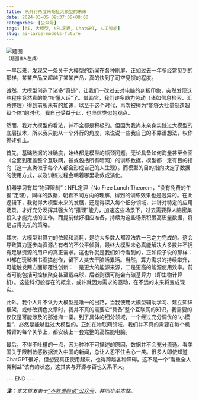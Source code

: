 ```yaml
---
title: 从外行角度来胡扯大模型的未来
date: 2024-03-05 09:37:00+08:00
categories: [公众号]
tags: [AI, 大模型, NFL定理, ChatGPT, 人工智能]
slug: ai-large-models-future
---
```


<div class="p-3 text-center">
  <img class="img-fluid" src="/images/2024/0305/01.png" alt="题图" style="max-width:640px">
  <div><small>（题图由AI生成）</small></div>
</div>

一早起来，发现又一条关于大模型的新闻在各种刷屏，正如过去一年多经常见到的那样，某某产品又超越了某某产品，真的快到了司空见惯的程度。

诚然，大模型创造了诸多“奇迹”，让我们一改过去对电脑的刻板印象，突然发现这些程序竟然真的能“听懂人话”了。借助它，我们许多脑力劳动（诸如信息检索、汇总整理）得到前所未有的加速，以至于这个时代，再次被捧为“能够大批量制造超级个体”的时代。我自己受益于此，也坚信类似的观点。

然而，我对大模型的看法，并不全都是积极的。但因为我尚未亲身实践过大模型的底层技术，所以我只能从一个外行的角度，来说说一些我自己的不靠谱想法，权作抛砖引玉。

首先，基础数据的准确度，始终都是模型的瓶颈问题。无论具备如何海量甚至全面（全面到覆盖整个互联网，甚或包括所有暗网）的训练数据，模型都一定有目的指向（这一点类似于每个人都会形成自己的人生观）。而模型的目的指向决定了数据的使用方式，以及训练过程会朝着哪里收敛或演化。

机器学习有其“物理限制”：NFL定理（No Free Lunch Theorem，“没有免费的午餐”定理）。同样的数据，朝着不同方向的理解，得到的训练效果也是迥异的。在此逻辑下，我觉得大模型未来的发展，还是得深入每个细分领域，并针对特定的应用场景，才好充分发挥其强大的“推理”能力，加速这些场景下，过去需要靠人脑密集投入才能完成的工作。而提前做好相应准备，持续为这些场景积累高质量数据，将是占得先机的策略。

其次，大模型对算力的依赖和消耗，是绝大多数人都没法靠一己之力完成的。这会导致算力逐步向资源占有者的不公平倾斜，最终大模型未必真能解决大多数并不拥有足够资源的用户的真正需求。这也许就是我们如今看到的，正如段子说的那样：AI都在玩琴棋书画搞创作，留下人类去干脏活累活。当然，算力需求的持续攀升，可能触发两方面颠覆性创新：一是更大的能源来源，二是更高的能源使用效率。前者可能包括可控核聚变甚至戴森球，后者则很可能会有碳基算力（即生物计算机）。这些科幻般存在的概念，或许就因为需求的驱动，在不远的未来将变成现实。

此外，我个人并不认为大模型是唯一的出路，当我使用大模型辅助学习、建立知识框架，或修改润色文章时，我并不真的需要它“具备”整个互联网的知识，我需要的仅仅是可能涉及的那沧海一粟。到了具体的细分领域，一个经过充分调优的“小模型”，必然是能够胜过大模型的。正如在物联网领域，我们并不真的需要在每个机械臂的每个关节上，都安装上一套完整的高性能电脑。

最后，不得不吐槽的一点，因为种种不可描述的原因，数据并不会充分流通。看美国关于限制敏感数据流入中国的新闻，总让人忍不住会心一笑。很多人即使知道ChatGPT很好，但想要真正使用起来，也得跨越各种障碍。这不是一个“看重全人类利益”该有的状态，这其实与开源与否也关系不大。

<div class="p-5 text-center">--- END ---</div>

<i><b>注：</b>本文首发表于[“不靠谱颜论”公众号](https://mp.weixin.qq.com/s/98FzqKBFhNtNtllXu5oCXQ)，并同步至本站。</i>
